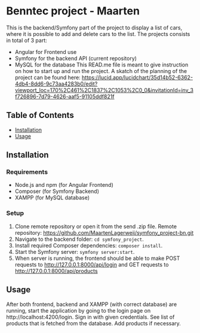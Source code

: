 # Benntec project - Maarten

This is the backend/Symfony part of the project to display a list of cars, where it is possible to add and delete cars to the list. 
The projects consists in total of 3 part:
- Angular for Frontend use
- Symfony for the backend API (current repository)
- MySQL for the database
This READ.me file is meant to give instruction on how to start up and run the project.
A skatch of the planning of the project can be found here: https://lucid.app/lucidchart/35d14b52-6362-4db4-8dd6-9c73aa4283b0/edit?viewport_loc=170%2C461%2C1837%2C1053%2C0_0&invitationId=inv_3f726896-7d79-4626-aaf5-91105ddf821f

## Table of Contents

- [Installation](#installation)
- [Usage](#usage)

## Installation

### Requirements

- Node.js and npm (for Angular Frontend)
- Composer (for Symfony Backend)
- XAMPP (for MySQL database)

### Setup

1. Clone remote repository or open it from the send .zip file. Remote repository: https://github.com/MaartenLagerweij/symfony_project-bn.git
2. Navigate to the backend folder: `cd symfony_project`.
3. Install required Composer dependencies: `composer install`.
4. Start the Symfony server: `symfony server:start`.
5. When server is running, the frontend should be able to make POST requests to http://127.0.0.1:8000/api/login and GET requests to http://127.0.0.1:8000/api/products

## Usage

After both frontend, backend and XAMPP (with correct database) are running, start the application by going to the login page on http://localhost:4200/login. Sign in with given credentials. See list of products that is fetched from the database. Add products if necessary.


